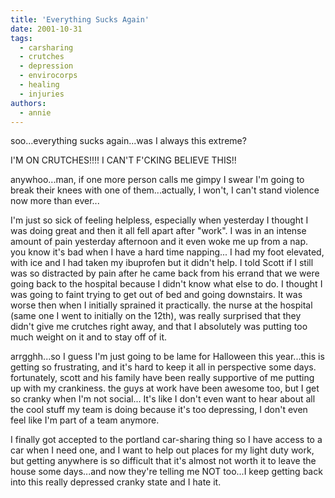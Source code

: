 ```yaml
---
title: 'Everything Sucks Again'
date: 2001-10-31
tags:
  - carsharing
  - crutches
  - depression
  - envirocorps
  - healing
  - injuries
authors:
  - annie
---
```


soo...everything sucks again...was I always this extreme?

I'M ON CRUTCHES!!!! I CAN'T F'CKING BELIEVE THIS!!

anywhoo...man, if one more person calls me gimpy I swear I'm going to break their knees with one of them...actually, I won't, I can't stand violence now more than ever...

I'm just so sick of feeling helpless, especially when yesterday I thought I was doing great and then it all fell apart after "work". I was in an intense amount of pain yesterday afternoon and it even woke me up from a nap. you know it's bad when I have a hard time napping... I had my foot elevated, with ice and I had taken my ibuprofen but it didn't help. I told Scott if I still was so distracted by pain after he came back from his errand that we were going back to the hospital because I didn't know what else to do. I thought I was going to faint trying to get out of bed and going downstairs. It was worse then when I initially sprained it practically. the nurse at the hospital (same one I went to initially on the 12th), was really surprised that they didn't give me crutches right away, and that I absolutely was putting too much weight on it and to stay off of it.

arrgghh...so I guess I'm just going to be lame for Halloween this year...this is getting so frustrating, and it's hard to keep it all in perspective some days. fortunately, scott and his family have been really supportive of me putting up with my crankiness. the guys at work have been awesome too, but I get so cranky when I'm not social... It's like I don't even want to hear about all the cool stuff my team is doing because it's too depressing, I don't even feel like I'm part of a team anymore.

I finally got accepted to the portland car-sharing thing so I have access to a car when I need one, and I want to help out places for my light duty work, but getting anywhere is so difficult that it's almost not worth it to leave the house some days...and now they're telling me NOT too...I keep getting back into this really depressed cranky state and I hate it.
